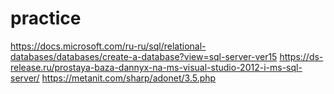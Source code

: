 # practice
https://docs.microsoft.com/ru-ru/sql/relational-databases/databases/create-a-database?view=sql-server-ver15
https://ds-release.ru/prostaya-baza-dannyx-na-ms-visual-studio-2012-i-ms-sql-server/
https://metanit.com/sharp/adonet/3.5.php
